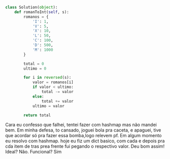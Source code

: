 ``` python
class Solution(object):
    def romanToInt(self, s):
        romanos = {
            'I': 1,
            'V': 5,
            'X': 10,
            'L': 50,
            'C': 100,
            'D': 500,
            'M': 1000
        }

        total = 0
        ultimo = 0

        for i in reversed(s):
            valor = romanos[i]
            if valor < ultimo:
                total -= valor  
            else:
                total += valor 
            ultimo = valor

        return total
``` 
            
Cara eu confesso que falhei, tentei fazer com hashmap mas não mandei bem. Em minha defesa, to cansado, joguei bola pra caceta, e apaguei, tive que acordar só pra fazer essa bomba,logo relevem pf. Em algum momento eu resolvo com hashmap. hoje eu fiz um dict basico, com cada e depois pra cda item de tras prea frente fui pegando o respectivo valor. Deu bom assim! Ideal? Não. Funcional? Sim